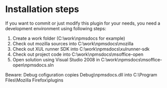 # Installation steps #

If you want to commit or just modify this plugin for your needs, you need a development environment using following steps:
  1. Create a work folder (C:\work\npmsdocs for example)
  1. Check out mozilla sources into C:\work\npmsdocs\mozilla
  1. Check out XUL runner SDK into C:\work\npmsdocs\xulrunner-sdk
  1. Check out project code into C:\work\npmsdocs\msoffice-open
  1. Open solution using Visual Studio 2008 in C:\work\npmsdocs\msoffice-open\npmsdocs.sln

Beware: Debug cofiguration copies Debug\npmsdocs.dll into C:\Program Files\Mozilla Firefox\plugins